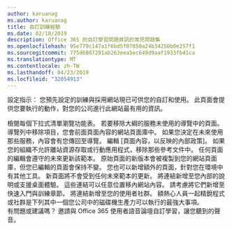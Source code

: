 ```yaml
---
author: karuanag
ms.author: karuanag
title: 自訂訓練經驗
ms.date: 02/10/2019
description: Office 365 的自訂學習問題資訊的常見問題集
ms.openlocfilehash: 95e779c147a1f6bd5f07050a24b34250b0e257f1
ms.sourcegitcommit: 775d6807291ab263eea5ec649d9aaf1933fb41ca
ms.translationtype: MT
ms.contentlocale: zh-TW
ms.lasthandoff: 04/23/2019
ms.locfileid: "32054913"
---
```

設定指示： 您預先設定的訓練與採用網站現已可供您的自訂和使用。 此頁面會提供您要執行的動作，對您的公司進行此網站最有用的資訊。

檢閱每個下拉式清單瀏覽功能表。 若要移除大綱的服務未使用的導覽中的頁面。 導覽列中移除項目，您會前面頁面內容的網站頁面庫中。 如果您決定在未來使用那些服務，內容會有您傳回至導覽。 編輯 [頁面內容，以反映的內部政策]。 如果您的組織不允許離站資源存取或行動應用程式，移除那些參考文件中。 任何頁面的編輯會遵守的未來更新該範本。 原始頁面的新版本會被複製到您的網站頁面庫，但您已編輯的頁面會保持不變。 您也可以新增額外的頁面，針對您在環境中有其他工具。 新頁面將不會受到任何未來範本的更新。 將連結新增至您內部的說明或支援桌面體驗。 這些連結可以任意位置移內網站內容。 請考慮將它們新增至快速入門與訓練章節。 將連結新增至您的使用者社群。 額熱心人員一起精銳程式或社群是下列其中一個您公司中的磁碟機生產力可以執行的最強大事項。  
有問題或建議嗎？ 邀請與 Office 365 使用者語音論壇自訂學習，讓您聽到的聲音。 